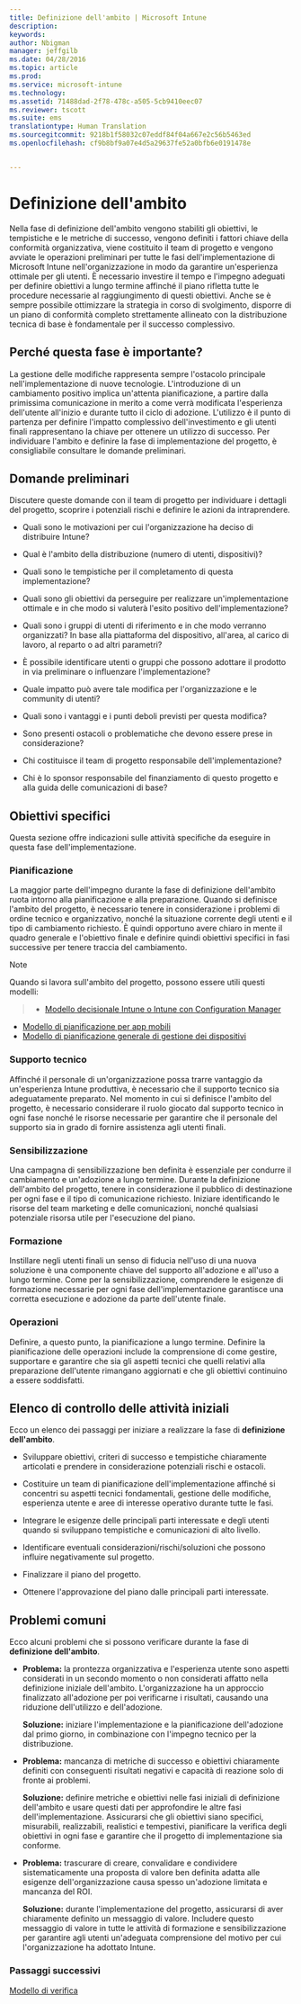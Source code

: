 ```yaml
---
title: Definizione dell'ambito | Microsoft Intune
description: 
keywords: 
author: Nbigman
manager: jeffgilb
ms.date: 04/28/2016
ms.topic: article
ms.prod: 
ms.service: microsoft-intune
ms.technology: 
ms.assetid: 71488dad-2f78-478c-a505-5cb9410eec07
ms.reviewer: tscott
ms.suite: ems
translationtype: Human Translation
ms.sourcegitcommit: 9218b1f58032c07eddf84f04a667e2c56b5463ed
ms.openlocfilehash: cf9b8bf9a07e4d5a29637fe52a0bfb6e0191478e


---
```


# Definizione dell'ambito
Nella fase di definizione dell'ambito vengono stabiliti gli obiettivi, le tempistiche e le metriche di successo, vengono definiti i fattori chiave della conformità organizzativa, viene costituito il team di progetto e vengono avviate le operazioni preliminari per tutte le fasi dell'implementazione di Microsoft Intune nell'organizzazione in modo da garantire un'esperienza ottimale per gli utenti.
È necessario investire il tempo e l'impegno adeguati per definire obiettivi a lungo termine affinché il piano rifletta tutte le procedure necessarie al raggiungimento di questi obiettivi. Anche se è sempre possibile ottimizzare la strategia in corso di svolgimento, disporre di un piano di conformità completo strettamente allineato con la distribuzione tecnica di base è fondamentale per il successo complessivo.

## Perché questa fase è importante?
La gestione delle modifiche rappresenta sempre l'ostacolo principale nell'implementazione di nuove tecnologie. L'introduzione di un cambiamento positivo implica un'attenta pianificazione, a partire dalla primissima comunicazione in merito a come verrà modificata l'esperienza dell'utente all'inizio e durante tutto il ciclo di adozione. L'utilizzo è il punto di partenza per definire l'impatto complessivo dell'investimento e gli utenti finali rappresentano la chiave per ottenere un utilizzo di successo.
Per individuare l'ambito e definire la fase di implementazione del progetto, è consigliabile consultare le domande preliminari.

## Domande preliminari
Discutere queste domande con il team di progetto per individuare i dettagli del progetto, scoprire i potenziali rischi e definire le azioni da intraprendere.

-   Quali sono le motivazioni per cui l'organizzazione ha deciso di distribuire Intune?

-   Qual è l'ambito della distribuzione (numero di utenti, dispositivi)?
-   Quali sono le tempistiche per il completamento di questa implementazione?

-   Quali sono gli obiettivi da perseguire per realizzare un'implementazione ottimale e in che modo si valuterà l'esito positivo dell'implementazione?

-   Quali sono i gruppi di utenti di riferimento e in che modo verranno organizzati? In base alla piattaforma del dispositivo, all'area, al carico di lavoro, al reparto o ad altri parametri?

-   È possibile identificare utenti o gruppi che possono adottare il prodotto in via preliminare o influenzare l'implementazione?

-   Quale impatto può avere tale modifica per l'organizzazione e le community di utenti?

-   Quali sono i vantaggi e i punti deboli previsti per questa modifica?

-   Sono presenti ostacoli o problematiche che devono essere prese in considerazione?

-   Chi costituisce il team di progetto responsabile dell'implementazione?

-   Chi è lo sponsor responsabile del finanziamento di questo progetto e alla guida delle comunicazioni di base?

## Obiettivi specifici
Questa sezione offre indicazioni sulle attività specifiche da eseguire in questa fase dell'implementazione.

### Pianificazione

La maggior parte dell'impegno durante la fase di definizione dell'ambito ruota intorno alla pianificazione e alla preparazione. Quando si definisce l'ambito del progetto, è necessario tenere in considerazione i problemi di ordine tecnico e organizzativo, nonché la situazione corrente degli utenti e il tipo di cambiamento richiesto. È quindi opportuno avere chiaro in mente il quadro generale e l'obiettivo finale e definire quindi obiettivi specifici in fasi successive per tenere traccia del cambiamento.


 > [!NOTE]
 > 
 > Quando si lavora sull'ambito del progetto, possono essere utili questi modelli:
 > > - [Modello decisionale Intune o Intune con Configuration Manager](https://gallery.technet.microsoft.com/Intune-or-Intune-with-900e8a78)
 > - [Modello di pianificazione per app mobili](https://gallery.technet.microsoft.com/Mobile-app-planning-18689d59)
>- [Modello di pianificazione generale di gestione dei dispositivi](https://gallery.technet.microsoft.com/General-device-management-334c3792)

### Supporto tecnico
Affinché il personale di un'organizzazione possa trarre vantaggio da un'esperienza Intune produttiva, è necessario che il supporto tecnico sia adeguatamente preparato. Nel momento in cui si definisce l'ambito del progetto, è necessario considerare il ruolo giocato dal supporto tecnico in ogni fase nonché le risorse necessarie per garantire che il personale del supporto sia in grado di fornire assistenza agli utenti finali.

### Sensibilizzazione
Una campagna di sensibilizzazione ben definita è essenziale per condurre il cambiamento e un'adozione a lungo termine. Durante la definizione dell'ambito del progetto, tenere in considerazione il pubblico di destinazione per ogni fase e il tipo di comunicazione richiesto. Iniziare identificando le risorse del team marketing e delle comunicazioni, nonché qualsiasi potenziale risorsa utile per l'esecuzione del piano.

### Formazione
Instillare negli utenti finali un senso di fiducia nell'uso di una nuova soluzione è una componente chiave del supporto all'adozione e all'uso a lungo termine. Come per la sensibilizzazione, comprendere le esigenze di formazione necessarie per ogni fase dell'implementazione garantisce una corretta esecuzione e adozione da parte dell'utente finale.

### Operazioni
Definire, a questo punto, la pianificazione a lungo termine. Definire la pianificazione delle operazioni include la comprensione di come gestire, supportare e garantire che sia gli aspetti tecnici che quelli relativi alla preparazione dell'utente rimangano aggiornati e che gli obiettivi continuino a essere soddisfatti.

## Elenco di controllo delle attività iniziali
Ecco un elenco dei passaggi per iniziare a realizzare la fase di **definizione dell'ambito**.

-   Sviluppare obiettivi, criteri di successo e tempistiche chiaramente articolati e prendere in considerazione potenziali rischi e ostacoli.

-   Costituire un team di pianificazione dell'implementazione affinché si concentri su aspetti tecnici fondamentali, gestione delle modifiche, esperienza utente e aree di interesse operativo durante tutte le fasi.

-   Integrare le esigenze delle principali parti interessate e degli utenti quando si sviluppano tempistiche e comunicazioni di alto livello.

-   Identificare eventuali considerazioni/rischi/soluzioni che possono influire negativamente sul progetto.

-   Finalizzare il piano del progetto.

-   Ottenere l'approvazione del piano dalle principali parti interessate.

## Problemi comuni
Ecco alcuni problemi che si possono verificare durante la fase di **definizione dell'ambito**.

-   **Problema:** la prontezza organizzativa e l'esperienza utente sono aspetti considerati in un secondo momento o non considerati affatto nella definizione iniziale dell'ambito. L'organizzazione ha un approccio finalizzato all'adozione per poi verificarne i risultati, causando una riduzione dell'utilizzo e dell'adozione.

    **Soluzione:** iniziare l'implementazione e la pianificazione dell'adozione dal primo giorno, in combinazione con l'impegno tecnico per la distribuzione.

-   **Problema:** mancanza di metriche di successo e obiettivi chiaramente definiti con conseguenti risultati negativi e capacità di reazione solo di fronte ai problemi.

    **Soluzione:** definire metriche e obiettivi nelle fasi iniziali di definizione dell'ambito e usare questi dati per approfondire le altre fasi dell'implementazione. Assicurarsi che gli obiettivi siano specifici, misurabili, realizzabili, realistici e tempestivi, pianificare la verifica degli obiettivi in ogni fase e garantire che il progetto di implementazione sia conforme.

-   **Problema:** trascurare di creare, convalidare e condividere sistematicamente una proposta di valore ben definita adatta alle esigenze dell'organizzazione causa spesso un'adozione limitata e mancanza del ROI.

    **Soluzione:** durante l'implementazione del progetto, assicurarsi di aver chiaramente definito un messaggio di valore. Includere questo messaggio di valore in tutte le attività di formazione e sensibilizzazione per garantire agli utenti un'adeguata comprensione del motivo per cui l'organizzazione ha adottato Intune.

### Passaggi successivi
[Modello di verifica](proof-of-concept.md)



<!--HONumber=Jun16_HO4-->


